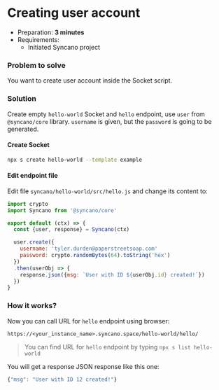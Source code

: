 # Creating user account

- Preparation: **3 minutes**
- Requirements:
  - Initiated Syncano project

### Problem to solve

You want to create user account inside the Socket script.

### Solution

Create empty `hello-world` Socket and `hello` endpoint, use `user` from `@syncano/core` library.
`username` is given, but the `password` is going to be generated.

#### Create Socket

```sh
npx s create hello-world --template example
```

#### Edit endpoint file


Edit file `syncano/hello-world/src/hello.js` and change its content to:

```js
import crypto
import Syncano from '@syncano/core'

export default (ctx) => {
  const {user, response} = Syncano(ctx)

  user.create({
    username: 'tyler.durden@paperstreetsoap.com'
    password: crypto.randomBytes(64).toString('hex')
  })
  .then(userObj => {
    response.json({msg: `User with ID ${userObj.id} created!`})
  })
}
```

### How it works?

Now you can call URL for `hello` endpoint using browser:

```
https://<your_instance_name>.syncano.space/hello-world/hello/
```
> You can find URL for `hello` endpoint by typing `npx s list hello-world`

You will get a response JSON response like this one:

```js
{"msg": "User with ID 12 created!"}
```
